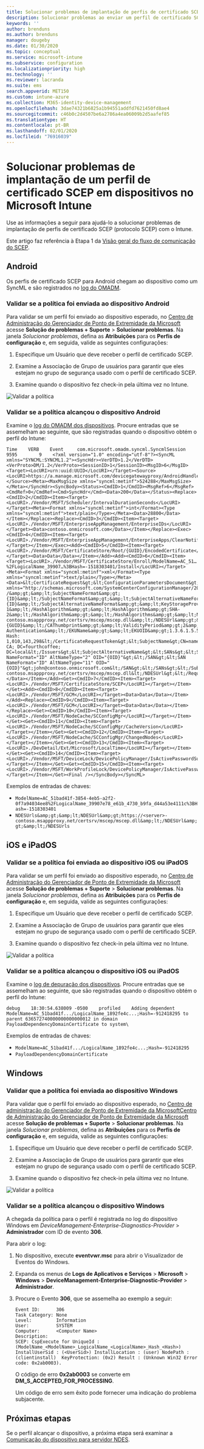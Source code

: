 ```yaml
---
title: Solucionar problemas de implantação de perfis de certificado SCEP em dispositivos com Microsoft Intune | Microsoft Docs
description: Solucionar problemas ao enviar um perfil de certificado SCEP para um dispositivo com o Intune.
keywords: ''
author: brenduns
ms.author: brenduns
manager: dougeby
ms.date: 01/30/2020
ms.topic: conceptual
ms.service: microsoft-intune
ms.subservice: configuration
ms.localizationpriority: high
ms.technology: ''
ms.reviewer: lacranda
ms.suite: ems
search.appverid: MET150
ms.custom: intune-azure
ms.collection: M365-identity-device-management
ms.openlocfilehash: 3dae74321b6825a1b94551addfd7621450fd8ae4
ms.sourcegitcommit: c46b0c2d4507be6a2786a4ea06009b2d5aafef85
ms.translationtype: HT
ms.contentlocale: pt-BR
ms.lasthandoff: 02/01/2020
ms.locfileid: "76916039"
---
```

# <a name="troubleshoot-deployment-of-a-scep-certificate-profile-to-devices-in-microsoft-intune"></a>Solucionar problemas de implantação de um perfil de certificado SCEP em dispositivos no Microsoft Intune

Use as informações a seguir para ajudá-lo a solucionar problemas de implantação de perfis de certificado SCEP (protocolo SCEP) com o Intune.

Este artigo faz referência à Etapa 1 da [Visão geral do fluxo de comunicação do SCEP](troubleshoot-scep-certificate-profiles.md).


## <a name="android"></a>Android

Os perfis de certificado SCEP para Android chegam ao dispositivo como um SyncML e são registrados no [log do OMADM](troubleshoot-scep-certificate-profiles.md#logs-for-android-devices).

### <a name="validate-that-the-android-device-was-sent-the-policy"></a>Validar se a política foi enviada ao dispositivo Android

Para validar se um perfil foi enviado ao dispositivo esperado, no [Centro de Administração do Gerenciador de Ponto de Extremidade da Microsoft](https://go.microsoft.com/fwlink/?linkid=2109431) acesse **Solução de problemas + Suporte** > **Solucionar problemas**.  Na janela *Solucionar problemas*, defina as **Atribuições** para os **Perfis de configuração** e, em seguida, valide as seguintes configurações:

1. Especifique um Usuário que deve receber o perfil de certificado SCEP.

2. Examine a Associação de Grupo de usuários para garantir que eles estejam no grupo de segurança usado com o perfil de certificado SCEP.

3. Examine quando o dispositivo fez check-in pela última vez no Intune.

![Validar a política](../protect/media/troubleshoot-scep-certificate-profile-deployment/validate-policy-android.png)

### <a name="validate-the-policy-reached-the-android-device"></a>Validar se a política alcançou o dispositivo Android

Examine o [log do OMADM dos dispositivos](troubleshoot-scep-certificate-profiles.md#logs-for-android-devices). Procure entradas que se assemelham ao seguinte, que são registradas quando o dispositivo obtém o perfil do Intune:

```
Time    VERB    Event     com.microsoft.omadm.syncml.SyncmlSession     9595        9    <?xml version="1.0" encoding="utf-8"?><SyncML xmlns="SYNCML:SYNCML1.2"><SyncHdr><VerDTD>1.2</VerDTD><VerProto>DM/1.2</VerProto><SessionID>1</SessionID><MsgID>6</MsgID><Target><LocURI>urn:uuid:UUID</LocURI></Target><Source><LocURI>https://a.manage.microsoft.com/devicegatewayproxy/AndroidHandler.ashx</LocURI></Source><Meta><MaxMsgSize xmlns="syncml:metinf">524288</MaxMsgSize></Meta></SyncHdr><SyncBody><Status><CmdID>1</CmdID><MsgRef>6</MsgRef><CmdRef>0</CmdRef><Cmd>SyncHdr</Cmd><Data>200</Data></Status><Replace><CmdID>2</CmdID><Item><Target><LocURI>./Vendor/MSFT/Scheduler/IntervalDurationSeconds</LocURI></Target><Meta><Format xmlns="syncml:metinf">int</Format><Type xmlns="syncml:metinf">text/plain</Type></Meta><Data>28800</Data></Item></Replace><Replace><CmdID>3</CmdID><Item><Target><LocURI>./Vendor/MSFT/EnterpriseAppManagement/EnterpriseIDs</LocURI></Target><Data>contoso.onmicrosoft.com</Data></Item></Replace><Exec><CmdID>4</CmdID><Item><Target><LocURI>./Vendor/MSFT/EnterpriseAppManagement/EnterpriseApps/ClearNotifications</LocURI></Target></Item></Exec><Add><CmdID>5</CmdID><Item><Target><LocURI>./Vendor/MSFT/CertificateStore/Root/{GUID}/EncodedCertificate</LocURI></Target><Data>Data</Data></Item></Add><Add><CmdID>6</CmdID><Item><Target><LocURI>./Vendor/MSFT/CertificateStore/Enroll/ModelName=AC_51…%2FLogicalName_39907…%3BHash=-1518303401/Install</LocURI></Target><Meta><Format xmlns="syncml:metinf">xml</Format><Type xmlns="syncml:metinf">text/plain</Type></Meta><Data>&lt;CertificateRequest&gt;&lt;ConfigurationParametersDocument&gt;&amp;lt;ConfigurationParameters xmlns="http://schemas.microsoft.com/SystemCenterConfigurationManager/2012/03/07/CertificateEnrollment/ConfigurationParameters"&amp;gt;&amp;lt;ExpirationThreshold&amp;gt;20&amp;lt;/ExpirationThreshold&amp;gt;&amp;lt;RetryCount&amp;gt;3&amp;lt;/RetryCount&amp;gt;&amp;lt;RetryDelay&amp;gt;1&amp;lt;/RetryDelay&amp;gt;&amp;lt;TemplateName /&amp;gt;&amp;lt;SubjectNameFormat&amp;gt;{ID}&amp;lt;/SubjectNameFormat&amp;gt;&amp;lt;SubjectAlternativeNameFormat&amp;gt;{ID}&amp;lt;/SubjectAlternativeNameFormat&amp;gt;&amp;lt;KeyStorageProviderSetting&amp;gt;0&amp;lt;/KeyStorageProviderSetting&amp;gt;&amp;lt;KeyUsage&amp;gt;32&amp;lt;/KeyUsage&amp;gt;&amp;lt;KeyLength&amp;gt;2048&amp;lt;/KeyLength&amp;gt;&amp;lt;HashAlgorithms&amp;gt;&amp;lt;HashAlgorithm&amp;gt;SHA-1&amp;lt;/HashAlgorithm&amp;gt;&amp;lt;HashAlgorithm&amp;gt;SHA-2&amp;lt;/HashAlgorithm&amp;gt;&amp;lt;/HashAlgorithms&amp;gt;&amp;lt;NDESUrls&amp;gt;&amp;lt;NDESUrl&amp;gt;https://breezeappproxy-contoso.msappproxy.net/certsrv/mscep/mscep.dll&amp;lt;/NDESUrl&amp;gt;&amp;lt;/NDESUrls&amp;gt;&amp;lt;CAThumbprint&amp;gt;{GUID}&amp;lt;/CAThumbprint&amp;gt;&amp;lt;ValidityPeriod&amp;gt;2&amp;lt;/ValidityPeriod&amp;gt;&amp;lt;ValidityPeriodUnit&amp;gt;Years&amp;lt;/ValidityPeriodUnit&amp;gt;&amp;lt;EKUMapping&amp;gt;&amp;lt;EKUMap&amp;gt;&amp;lt;EKUName&amp;gt;Client Authentication&amp;lt;/EKUName&amp;gt;&amp;lt;EKUOID&amp;gt;1.3.6.1.5.5.7.3.2&amp;lt;/EKUOID&amp;gt;&amp;lt;/EKUMap&amp;gt;&amp;lt;/EKUMapping&amp;gt;&amp;lt;/ConfigurationParameters&amp;gt;&lt;/ConfigurationParametersDocument&gt;&lt;RequestParameters&gt;&lt;CertificateRequestToken&gt;PENlcnRFbn... Hash: 1,010,143,298&lt;/CertificateRequestToken&gt;&lt;SubjectName&gt;CN=name&lt;/SubjectName&gt;&lt;Issuers&gt;CN=FourthCoffee CA; DC=fourthcoffee; DC=local&lt;/Issuers&gt;&lt;SubjectAlternativeName&gt;&lt;SANs&gt;&lt;SAN NameFormat="ID" AltNameType="2" OID="{OID}"&gt;&lt;/SAN&gt;&lt;SAN NameFormat="ID" AltNameType="11" OID="{OID}"&gt;john@contoso.onmicrosoft.com&lt;/SAN&gt;&lt;/SANs&gt;&lt;/SubjectAlternativeName&gt;&lt;NDESUrl&gt;https://breezeappproxy-contoso.msappproxy.net/certsrv/mscep/mscep.dll&lt;/NDESUrl&gt;&lt;/RequestParameters&gt;&lt;/CertificateRequest&gt;</Data></Item></Add><Get><CmdID>7</CmdID><Item><Target><LocURI>./Vendor/MSFT/CertificateStore/SCEP</LocURI></Target></Item></Get><Add><CmdID>8</CmdID><Item><Target><LocURI>./Vendor/MSFT/GCM</LocURI></Target><Data>Data</Data></Item></Add><Replace><CmdID>9</CmdID><Item><Target><LocURI>./Vendor/MSFT/GCM</LocURI></Target><Data>Data</Data></Item></Replace><Get><CmdID>10</CmdID><Item><Target><LocURI>./Vendor/MSFT/NodeCache/SCConfigMgr</LocURI></Target></Item></Get><Get><CmdID>11</CmdID><Item><Target><LocURI>./Vendor/MSFT/NodeCache/SCConfigMgr/CacheVersion</LocURI></Target></Item></Get><Get><CmdID>12</CmdID><Item><Target><LocURI>./Vendor/MSFT/NodeCache/SCConfigMgr/ChangedNodes</LocURI></Target></Item></Get><Get><CmdID>13</CmdID><Item><Target><LocURI>./DevDetail/Ext/Microsoft/LocalTime</LocURI></Target></Item></Get><Get><CmdID>14</CmdID><Item><Target><LocURI>./Vendor/MSFT/DeviceLock/DevicePolicyManager/IsActivePasswordSufficient</LocURI></Target></Item></Get><Get><CmdID>15</CmdID><Item><Target><LocURI>./Vendor/MSFT/WorkProfileLock/DevicePolicyManager/IsActivePasswordSufficient</LocURI></Target></Item></Get><Final /></SyncBody></SyncML>
```

Exemplos de entradas de chaves:

- `ModelName=AC_51bad41f-3854-4eb5-a2f2-0f7a94034ee8%2FLogicalName_39907e78_e61b_4730_b9fa_d44a53e4111c%3BHash=-1518303401`
- `NDESUrls&amp;gt;&amp;lt;NDESUrl&amp;gt;https://<server>-contoso.msappproxy.net/certsrv/mscep/mscep.dll&amp;lt;/NDESUrl&amp;gt;&amp;lt;/NDESUrls`

## <a name="ios-and-ipados"></a>iOS e iPadOS

### <a name="validate-that-the-ios-or-ipados-device-was-sent-the-policy"></a>Validar se a política foi enviada ao dispositivo iOS ou iPadOS

Para validar se um perfil foi enviado ao dispositivo esperado, no [Centro de Administração do Gerenciador de Ponto de Extremidade da Microsoft](https://go.microsoft.com/fwlink/?linkid=2109431) acesse **Solução de problemas + Suporte** > **Solucionar problemas**.  Na janela *Solucionar problemas*, defina as **Atribuições** para os **Perfis de configuração** e, em seguida, valide as seguintes configurações:

1. Especifique um Usuário que deve receber o perfil de certificado SCEP.

2. Examine a Associação de Grupo de usuários para garantir que eles estejam no grupo de segurança usado com o perfil de certificado SCEP.

3. Examine quando o dispositivo fez check-in pela última vez no Intune.

![Validar a política](../protect/media/troubleshoot-scep-certificate-profile-deployment/validate-policy-ios.png)

### <a name="validate-the-policy-reached-the-ios-or-ipados-device"></a>Validar se a política alcançou o dispositivo iOS ou iPadOS

Examine o [log de depuração dos dispositivos](troubleshoot-scep-certificate-profiles.md#logs-for-ios-and-ipados-devices). Procure entradas que se assemelham ao seguinte, que são registradas quando o dispositivo obtém o perfil do Intune:

```
debug    18:30:54.638009 -0500    profiled    Adding dependent ModelName=AC_51bad41f.../LogicalName_1892fe4c...;Hash=-912418295 to parent 636572740000000000000012 in domain PayloadDependencyDomainCertificate to system\
```

Exemplos de entradas de chaves:

- `ModelName=AC_51bad41f.../LogicalName_1892fe4c...;Hash=-912418295`
- `PayloadDependencyDomainCertificate`

## <a name="windows"></a>Windows

### <a name="validate-that-the-windows-device-was-sent-the-policy"></a>Validar que a política foi enviada ao dispositivo Windows

Para validar que o perfil foi enviado ao dispositivo esperado, no [Centro de administração do Gerenciador de Ponto de Extremidade da Microsoft](https://go.microsoft.com/fwlink/?linkid=2109431)[Centro de Administração do Gerenciador de Ponto de Extremidade da Microsoft](https://go.microsoft.com/fwlink/?linkid=2109431) acesse **Solução de problemas + Suporte** > **Solucionar problemas**.  Na janela *Solucionar problemas*, defina as **Atribuições** para os **Perfis de configuração** e, em seguida, valide as seguintes configurações:

1. Especifique um Usuário que deve receber o perfil de certificado SCEP.

2. Examine a Associação de Grupo de usuários para garantir que eles estejam no grupo de segurança usado com o perfil de certificado SCEP.

3. Examine quando o dispositivo fez check-in pela última vez no Intune.

![Validar a política](../protect/media/troubleshoot-scep-certificate-profile-deployment/validate-policy-windows.png)

### <a name="validate-the-policy-reached-the-windows-device"></a>Validar se a política alcançou o dispositivo Windows

A chegada da política para o perfil é registrada no log do dispositivo Windows em *DeviceManagement-Enterprise-Diagnostics-Provider* > **Administrador** com ID de evento **306**. 

Para abrir o log:

1. No dispositivo, execute **eventvwr.msc** para abrir o Visualizador de Eventos do Windows.

2. Expanda os menus de **Logs de Aplicativos e Serviços** > **Microsoft** > **Windows** > **DeviceManagement-Enterprise-Diagnostic-Provider** > **Administrador**.

3. Procure o Evento **306**, que se assemelha ao exemplo a seguir:

   ```
   Event ID:      306
   Task Category: None
   Level:         Information
   User:          SYSTEM
   Computer:      <Computer Name>
   Description:
   SCEP: CspExecute for UniqueId : (ModelName_<ModelName>_LogicalName_<LogicalName>_Hash_<Hash>) InstallUserSid : (<UserSid>) InstallLocation : (user) NodePath : (clientinstall)  KeyProtection: (0x2) Result : (Unknown Win32 Error code: 0x2ab0003).
   ```

   O código de erro **0x2ab0003** se converte em **DM_S_ACCEPTED_FOR_PROCESSING**.

   Um código de erro sem êxito pode fornecer uma indicação do problema subjacente.

## <a name="next-steps"></a>Próximas etapas

Se o perfil alcançar o dispositivo, a próxima etapa será examinar a [Comunicação do dispositivo para servidor NDES](troubleshoot-scep-certificate-device-to-ndes.md).
